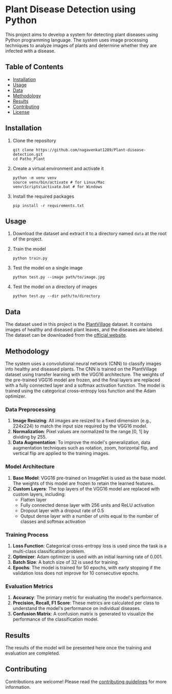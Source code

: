 # Plant Disease Detection using Python

This project aims to develop a system for detecting plant diseases using Python programming language. The system uses image processing techniques to analyze images of plants and determine whether they are infected with a disease.

## Table of Contents

- [Installation](#installation)
- [Usage](#usage)
- [Data](#data)
- [Methodology](#methodology)
- [Results](#results)
- [Contributing](#contributing)
- [License](#license)

## Installation

1. Clone the repository

       git clone https://github.com/nagavenkat1289/Plant-disease-detection.git
       cd Patho_Plant
  
  
2. Create a virtual environment and activate it

       python -m venv venv
       source venv/bin/activate # for Linux/Mac
       venv\Scripts\activate.bat # for Windows 

  
3. Install the required packages

       pip install -r requirements.txt

## Usage

1. Download the dataset and extract it to a directory named `data` at the root of the project.

2. Train the model

       python train.py

3. Test the model on a single image

       python test.py --image path/to/image.jpg

4. Test the model on a directory of images

       python test.py --dir path/to/directory
  
## Data

The dataset used in this project is the [PlantVillage](https://plantvillage.psu.edu/) dataset. It contains images of healthy and diseased plant leaves, and the diseases are labeled. The dataset can be downloaded from the [official website](https://www.kaggle.com/datasets/emmarex/plantdisease).

## Methodology

The system uses a convolutional neural network (CNN) to classify images into healthy and diseased plants. The CNN is trained on the PlantVillage dataset using transfer learning with the VGG16 architecture. The weights of the pre-trained VGG16 model are frozen, and the final layers are replaced with a fully connected layer and a softmax activation function. The model is trained using the categorical cross-entropy loss function and the Adam optimizer.

### Data Preprocessing

1. **Image Resizing**: All images are resized to a fixed dimension (e.g., 224x224) to match the input size required by the VGG16 model.
2. **Normalization**: Pixel values are normalized to the range [0, 1] by dividing by 255.
3. **Data Augmentation**: To improve the model's generalization, data augmentation techniques such as rotation, zoom, horizontal flip, and vertical flip are applied to the training images.

### Model Architecture

1. **Base Model**: VGG16 pre-trained on ImageNet is used as the base model. The weights of this model are frozen to retain the learned features.
2. **Custom Layers**: The top layers of the VGG16 model are replaced with custom layers, including:
   - Flatten layer
   - Fully connected dense layer with 256 units and ReLU activation
   - Dropout layer with a dropout rate of 0.5
   - Output dense layer with a number of units equal to the number of classes and softmax activation

### Training Process

1. **Loss Function**: Categorical cross-entropy loss is used since the task is a multi-class classification problem.
2. **Optimizer**: Adam optimizer is used with an initial learning rate of 0.001.
3. **Batch Size**: A batch size of 32 is used for training.
4. **Epochs**: The model is trained for 50 epochs, with early stopping if the validation loss does not improve for 10 consecutive epochs.

### Evaluation Metrics

1. **Accuracy**: The primary metric for evaluating the model's performance.
2. **Precision, Recall, F1 Score**: These metrics are calculated per class to understand the model's performance on individual diseases.
3. **Confusion Matrix**: A confusion matrix is generated to visualize the performance of the classification model.

## Results

The results of the model will be presented here once the training and evaluation are completed.

## Contributing

Contributions are welcome! Please read the [contributing guidelines](CONTRIBUTING.md) for more information.
